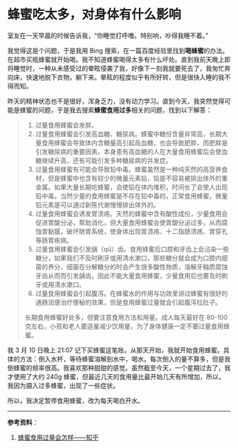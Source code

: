 # 蜂蜜吃太多，对身体有什么影响

室友在一天早晨的时候告诉我，“你睡觉打呼噜。特别响，吵得我睡不着。”

我觉得这是个问题，于是我用 Bing 搜索，在一篇百度经验里找到**喝蜂蜜**的办法。在超市买瓶蜂蜜就开始喝。我不知道蜂蜜喝得太多有什么坏处。直到我前天晚上即将睡觉时，一种从未感受过的晕眩侵袭了我，好像下一刻我就要死去了，我匆忙奔向床，快速地脱下衣物，躺下来。晕眩的程度似乎有所好转，但是很快入睡的我不得而知。

昨天的精神状态也不是很好，浑身乏力，没有动力学习。直到今天，我突然觉得可能是蜂蜜的问题，于是我去搜索**蜂蜜食用过多**相关的问题，找到以下解答：

> 1. 过量食用蜂蜜会发胖。
> 2. 过量食用蜂蜜会引发高血糖、糖尿病。蜂蜜中糖份含量非常高，长期大量食用蜂蜜会导致体内含糖量高引起高血糖，也会导致肥胖，而肥胖是引发糖尿病的重要因素。本身患有高血糖的人在大量食用蜂蜜后会使血糖继续升高，还有可能引发多种糖尿病的并发症。
> 3. 过量食用蜂蜜有可能会导致铅中毒。蜂蜜虽然是一种纯天然的高营养食材，但是蜂蜜中也含有较少的微量元素铅，铅是不容易被排出体外的重金属。如果大量长期吃蜂蜜，会使铅在体内堆积，时间长了会使人出现铅中毒。当然少量的食用蜂蜜是不存在铅中毒的，正常食用蜂蜜，微量铅元素是可以通过新陈代谢慢慢排出体外的。
> 4. 过量食用蜂蜜会诱发胃溃疡。天然的蜂蜜中含有酸性成份，少量食用会促进胃酸分泌，帮助消化，但大量食用蜂蜜会使胃酸分泌过多，从而腐蚀胃黏膜，破坏肠胃系统，使身体出现胃溃疡、十二指肠溃疡、胃穿孔等肠胃疾病。
> 5. 过量食用蜂蜜会引发龋（qǔ）齿。食用蜂蜜后口腔和牙齿上会沾染一些糖分，如果我们不及时刷牙或用清水漱口，那些糖分就会成为口腔内细菌的养分，细菌在分解糖分的时会产生很多酸性物质，溶解牙釉质腐蚀牙齿从而而引发龋齿，因此不能大量食用蜂蜜，少量食用后也要及时刷牙或用清水漱口。
> 6. 过量食用蜂蜜会引起腹泻。在蜂蜜水的作用与功效里讲过蜂蜜有很好的通肠润便治疗便秘的效果，但是食用蜂蜜过量就会引起腹泻拉肚子。
>
> 长期食用蜂蜜好处多，但要注意食用方法和用量。成人每天最好在 80-100 克左右，小孩和老人要适量减少饮用量，为了身体健康一定不要过量食用蜂蜜。

我 3 月 10 日晚上 21:07 记下买蜂蜜这笔账。从那天开始，我就开始食用蜂蜜。具体的方法：倒入水杯，等待蜂蜜溶解到水中，喝水。每次倒入的量不算多，但是我倒蜂蜜的频率很高。我喜欢那种甜甜的感觉。虽然截至今天，一个星期过去了，我才使用了大约 240g 蜂蜜，但最近几天的食用量比最开始几天有所增加，所以，我因为摄入过多蜂蜜，出现了一些症状。

所以，我决定暂停食用蜂蜜，改为每天喝白开水。

---

**参考资料**：

1. [蜂蜜食用过量会怎样——知乎](https://zhuanlan.zhihu.com/p/133737633)
